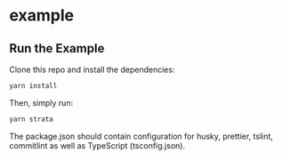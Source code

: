 # example

## Run the Example

Clone this repo and install the dependencies:

```bash
yarn install
```

Then, simply run:

```bash
yarn strata
```

The package.json should contain configuration for husky, prettier, tslint, commitlint as well as TypeScript (tsconfig.json).
